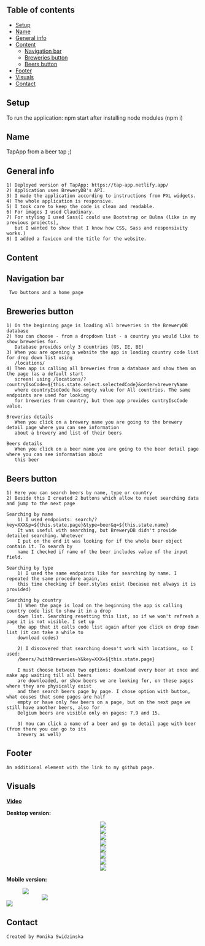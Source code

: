 ## Table of contents
* [Setup](#setup)
* [Name](#name)
* [General info](#general-info)
* [Content](#content)
    - [Navigation bar](#navigation-bar)
    - [Breweries button](#breweries-button)
    - [Beers button](#beers-button)
* [Footer](#footer)
* [Visuals](#visuals)
* [Contact](#contact)
## Setup
To run the application: npm start after installing node modules (npm i)
## Name
TapApp
from a beer tap ;)
## General info
    1) Deployed version of TapApp: https://tap-app.netlify.app/
    2) Application uses BreweryDB's API.
    3) I made the application according to instructions from PXL widgets.
    4) The whole application is responsive.
    5) I took care to keep the code is clean and readable.
    6) For images I used Claudinary.
    7) For styling I used Sass(I could use Bootstrap or Bulma (like in my previous projects),
       but I wanted to show that I know how CSS, Sass and responsivity works.)
    8) I added a favicon and the title for the website.
## Content    

## Navigation bar
     Two buttons and a home page
   
## Breweries button
    1) On the beginning page is loading all breweries in the BreweryDB database
    2) You can choose - from a dropdown list - a country you would like to show breweries for. 
       Database provides only 3 countries (US, IE, BE)
    3) When you are opening a website the app is loading country code list for drop down list using
       /locations/
    4) Then app is calling all breweries from a database and show them on the page (as a default start
       screen) using /locations/?countryIsoCode=${this.state.select.selectedCode}&order=breweryName 
       where countryIsoCode has empty value for All countries. The same endpoints are used for looking
       for breweries from country, but then app provides cuntryIscCode value.

    Breweries details
       When you click on a brewery name you are going to the brewery detail page where you can see information
       about a brewery and list of their beers

    Beers details
       When you click on a beer name you are going to the beer detail page where you can see information about
       this beer
 
    
## Beers button
    1) Here you can search beers by name, type or country
    2) Beside this I created 2 buttons which allow to reset searching data and jump to the next page

    Searching by name
        1) I used endpoints: search/?key=XXX&p=${this.state.page}&type=beer&q=${this.state.name} 
        It was useful with searching, but BreweryDB didn't provide detailed searching. Whetever 
        I put on the end it was looking for if the whole beer object contain it. To search by 
        name I checked if name of the beer includes value of the input field.

    Searching by type
        1) I used the same endpoints like for searching by name. I repeated the same procedure again,
        this time checking if beer.styles exist (becasue not always it is provided)

    Searching by country
        1) When the page is load on the beginning the app is calling country code list to show it in a drop 
        down list. Searching resetting this list, so if we won't refresh a page it is not visible. I set up
        the app that it calls code list again after you click on drop down list (it can take a while to 
        download codes)
        
        2) I discovered that searching doesn't work with locations, so I used: 
        /beers/?withBreweries=Y&key=XXX=${this.state.page}

        I must choose between two options: download every beer at once and make app waiting till all beers
        are downloaded, or show beers we are looking for, on these pages where they are physically exist
        and then search beers page by page. I chose option with button, what couses that some pages are half
        empty or have only few beers on a page, but on the next page we still have another beers, also for
        Belgium beers are visible only on pages: 7,9 and 15.

        3) You can click a name of a beer and go to detail page with beer (from there you can go to its
        brewery as well) 
        
## Footer
    An additional element with the link to my github page.
    
## Visuals
<a href="https://youtu.be/-sevudRJlAo">
<b>Video</b>
</a>


<b>Desktop version:</b>

<div style="display: flex; justify-content: center">
<img src="https://res.cloudinary.com/mokaweb/image/upload/c_scale,w_800/v1589118327/PXl.WIDGETS/1.png" />
</div>

<div style="display: flex; justify-content: center">
<img src="https://res.cloudinary.com/mokaweb/image/upload/c_scale,w_800/v1589118325/PXl.WIDGETS/2.png" />
</div>

<div style="display: flex; justify-content: center">
<img src="https://res.cloudinary.com/mokaweb/image/upload/c_scale,w_800/v1589118323/PXl.WIDGETS/3.png" />
</div>

<div style="display: flex; justify-content: center">
<img src="https://res.cloudinary.com/mokaweb/image/upload/c_scale,w_800/v1589118322/PXl.WIDGETS/4.png" />
</div>

<div style="display: flex; justify-content: center">
<img src="https://res.cloudinary.com/mokaweb/image/upload/c_scale,w_800/v1589118325/PXl.WIDGETS/5.png" />
</div>

<div style="display: flex; justify-content: center">
<img src="https://res.cloudinary.com/mokaweb/image/upload/c_scale,w_800/v1589118317/PXl.WIDGETS/6.png" />
</div>

<div style="display: flex; justify-content: center">
<img src="https://res.cloudinary.com/mokaweb/image/upload/c_scale,w_800/v1589118321/PXl.WIDGETS/7.png" />
</div>

<div style="display: flex; justify-content: center">
<img src="https://res.cloudinary.com/mokaweb/image/upload/c_scale,w_800/v1589118317/PXl.WIDGETS/8.png" />
</div>


<b>Mobile version:</b>
<div style="display: flex; justify-content: center; width: 100px">
<img src="https://res.cloudinary.com/mokaweb/image/upload/c_scale,w_200/v1589118309/PXl.WIDGETS/1mob.png" />
</div>

<div style="display: flex; justify-content: center; width: 200px">
<img src="https://res.cloudinary.com/mokaweb/image/upload/c_scale,w_200/v1589118309/PXl.WIDGETS/2mob.png" />
</div>

<div>
<img src="https://res.cloudinary.com/mokaweb/image/upload/c_scale,w_200/v1589118310/PXl.WIDGETS/3mob.png" />
</div>


## Contact
    Created by Monika Swidzinska